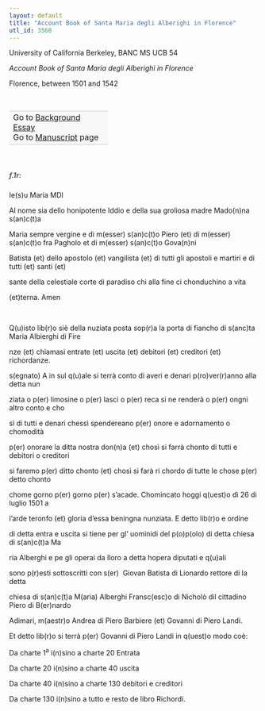 ```yaml
---
layout: default
title: "Account Book of Santa Maria degli Alberighi in Florence"
utl_id: 3568
---
```



University of California Berkeley, BANC MS UCB 54


*Account Book of Santa Maria degli Alberighi in Florence*


Florence, between 1501 and 1542


 

<table border="0.5" cellpadding="1" cellspacing="1" style="width: 200px; background-color:#F8F8F8;"><tbody style="border-color:#ccc"><tr style="border-color:#ccc"><td>Go to <a href="https://centerfordigitalhumanities.github.io/Newberry-Italian-paleography/essay/321" target="_blank">Background Essay</a><br />
			Go to <a href="https://centerfordigitalhumanities.github.io/Newberry-Italian-paleography/www/record.html?id=321" target="_blank">Manuscript</a> page</td>
</tr></tbody></table>
 


<h5 style="color:#555;">f.1r:</h5>

Ie(s)u Maria MDI


Al nome sia dello honipotente Iddio e della sua groliosa madre Mado(n)na s(an)c(t)a


Maria sempre vergine e di m(esser) s(an)c(t)o Piero (et) di m(esser) s(an)c(t)o fra Pagholo et di m(esser) s(an)c(t)o Gova(n)ni


Batista (et) dello apostolo (et) vangilista (et) di tutti gli apostoli e martiri e di tutti (et) santi (et)


sante della celestiale corte di paradiso chi alla fine ci chonduchino a vita


(et)terna. Amen


 


Q(u)isto lib(r)o siè della nuziata posta sop(r)a la porta di fiancho di s(anc)ta Maria Albierghi di Fire


nze (et) chiamasi entrate (et) uscita (et) debitori (et) creditori (et) richordanze. 


s(egnato) A in sul q(u)ale si terrà conto di averi e denari p(ro)ver(r)anno alla detta nun


ziata o p(er) limosine o p(er) lasci o p(er) reca si ne renderà o p(er) ongni altro conto e cho


sì di tutti e denari chessì spendereano p(er) onore e adornamento o chomodità


p(er) onorare la ditta nostra don(n)a (et) chosì si farrà chonto di tutti e debitori o creditori


si faremo p(er) ditto chonto (et) chosì si farà ri chordo di tutte le chose p(er) detto chonto


chome gorno p(er) gorno p(er) s’acade. Chomincato hoggi q(uest)o dì 26 di luglio 1501 a


l’arde teronfo (et) gloria d’essa beningna nunziata. E detto lib(r)o e ordine


di detta entra e uscita si tiene per gl’ uominidi del p(o)p(olo) di detta chiesa di s(an)c(t)a Ma


ria Alberghi e pe gli operai da lloro a detta hopera diputati e q(u)ali


sono p(r)esti sottoscritti con s(er)  Giovan Batista di Lionardo rettore di la detta


chiesa di s(an)c(t)a M(aria) Alberghi Fransc(esc)o di Nicholò dil cittadino Piero di B(er)nardo


Adimari, m(aestr)o Andrea di Piero Barbiere (et) Govanni di Piero Landi.


Et detto lib(r)o si terrà p(er) Govanni di Piero Landi in q(uest)o modo coè:


Da charte 1<sup>a</sup> i(n)sino a charte 20 Entrata


Da charte 20 i(n)sino a charte 40 uscita


Da charte 40 i(n)sino a charte 130 debitori e creditori


Da charte 130 i(n)sino a tutto e resto de libro Richordi.


 

